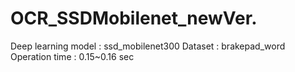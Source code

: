 # OCR_SSDMobilenet_newVer.
Deep learning model : ssd_mobilenet300
Dataset : brakepad_word
Operation time : 0.15~0.16 sec
